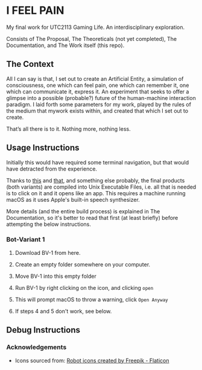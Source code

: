 # I FEEL PAIN
My final work for UTC2113 Gaming Life. An interdisciplinary exploration. 

Consists of The Proposal, The Theoreticals (not yet completed), The Documentation, and The Work itself (this repo).

## The Context

All I can say is that, I set out to create an Artificial Entity, a simulation of consciousness, one which can feel pain, one which can remember it, one which can
communicate it, express it. An experiment that seeks to offer a glimpse into a possible (probable?) future of the human-machine interaction paradigm. I laid forth some parameters for my work, played by the rules of the medium that mywork exists within, and created that which I set out to create.

That’s all there is to it. Nothing more, nothing less.

## Usage Instructions

Initially this would have required some terminal navigation, but that would have detracted from the experience.

Thanks to [this](https://formulae.brew.sh/formula/shc) and [that](https://sveinbjorn.org/platypus), and something else probably, the final products (both variants) are compiled into Unix Executable Files, i.e. all that is needed is to click on it and it opens like an app. This requires a machine running macOS as it uses Apple's built-in speech synthesizer.

More details (and the entire build process) is explained in The Documentation, so it's better to read that first (at least briefly) before attempting the below instructions.

### Bot-Variant 1

1. Download BV-1 from here.

2. Create an empty folder somewhere on your computer.

3. Move BV-1 into this empty folder

4. Run BV-1 by right clicking on the icon, and clicking `open`

5. This will prompt macOS to throw a warning, click `Open Anyway`

6. If steps 4 and 5 don't work, see below.

## Debug Instructions

### Acknowledgements
- Icons sourced from: <a href="https://www.flaticon.com/free-icons/robot" title="robot icons">Robot icons created by Freepik - Flaticon</a>
